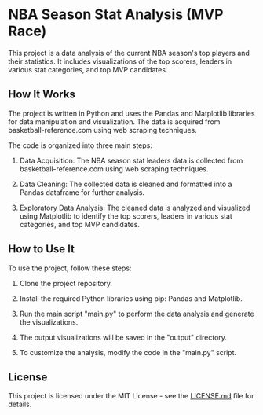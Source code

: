 # NBA Season Stat Analysis (MVP Race)

This project is a data analysis of the current NBA season's top players and their statistics. It includes visualizations of the top scorers, leaders in various stat categories, and top MVP candidates.

## How It Works

The project is written in Python and uses the Pandas and Matplotlib libraries for data manipulation and visualization. The data is acquired from basketball-reference.com using web scraping techniques.

The code is organized into three main steps:

1. Data Acquisition: The NBA season stat leaders data is collected from basketball-reference.com using web scraping techniques.

2. Data Cleaning: The collected data is cleaned and formatted into a Pandas dataframe for further analysis.

3. Exploratory Data Analysis: The cleaned data is analyzed and visualized using Matplotlib to identify the top scorers, leaders in various stat categories, and top MVP candidates.

## How to Use It

To use the project, follow these steps:

1. Clone the project repository.

2. Install the required Python libraries using pip: Pandas and Matplotlib.

3. Run the main script "main.py" to perform the data analysis and generate the visualizations.

4. The output visualizations will be saved in the "output" directory.

5. To customize the analysis, modify the code in the "main.py" script.

## License

This project is licensed under the MIT License - see the [LICENSE.md](LICENSE.md) file for details.
